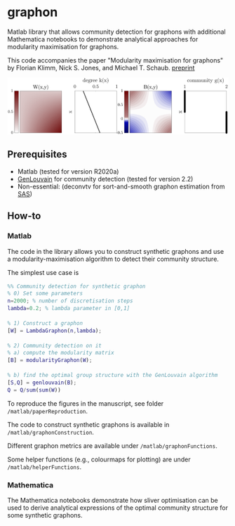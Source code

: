 # graphon
Matlab library that allows community detection for graphons with additional Mathematica notebooks to demonstrate analytical approaches for modularity maximisation for graphons.

This code accompanies the paper "Modularity maximisation for graphons" by Florian Klimm, Nick S. Jones, and Michael T. Schaub.
[preprint](https://arxiv.org/abs/2101.00503)

![image info](./matlab/paperReproduction/figures/fig3_lambdaGraphon.png)

## Prerequisites
- Matlab (tested for version R2020a)
- [GenLouvain](https://github.com/GenLouvain/GenLouvain) for community detection (tested for version 2.2)
- Non-essential: (deconvtv for sort-and-smooth graphon estimation from [SAS](https://github.com/airoldilab/SAS))

## How-to

### Matlab
The code in the library allows you to construct synthetic graphons and use a modularity-maximisation algorithm to detect their community structure.

The simplest use case is
```Matlab
%% Community detection for synthetic graphon
% 0) Set some parameters
n=2000; % number of discretisation steps
lambda=0.2; % lambda parameter in [0,1]

% 1) Construct a graphon
[W] = LambdaGraphon(n,lambda);

% 2) Community detection on it
% a) compute the modularity matrix
[B] = modularityGraphon(W);

% b) find the optimal group structure with the GenLouvain algorithm
[S,Q] = genlouvain(B);
Q = Q/sum(sum(W))
```

To reproduce the figures in the manuscript, see folder `/matlab/paperReproduction`.

The code to construct synthetic graphons is available in `/matlab/graphonConstruction`.

Different graphon metrics are available under `/matlab/graphonFunctions`.

Some helper functions (e.g., colourmaps for plotting) are under `/matlab/helperFunctions`.

### Mathematica

The Mathematica notebooks demonstrate how sliver optimisation can be used to derive analytical expressions of the optimal community structure for some synthetic graphons.
